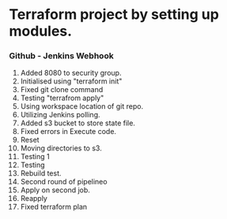 # Terraform project by setting up modules.

### Github - Jenkins Webhook
1. Added 8080 to security group.
2. Initialised using "terraform init"
3. Fixed git clone command
4. Testing "terrafrom apply"
5. Using workspace location of git repo.
6. Utilizing Jenkins polling.
7. Added s3 bucket to store state file.
8. Fixed errors in Execute code.
9. Reset
10. Moving directories to s3.
11. Testing 1
12. Testing 
13. Rebuild test.
14. Second round of pipelineo
15. Apply on second job.
16. Reapply
17. Fixed terraform plan
